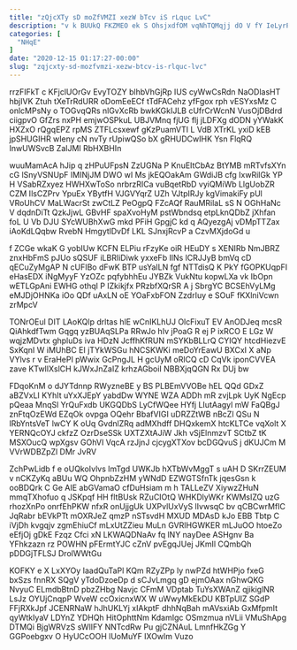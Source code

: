 ```yaml
---
title: "zQjcXTy sD moZfVMZI xezW bTcv iS rLquc LvC"
description: "v k BUUkQ FKZMEO ek S OhsjxdfOM vqNhTQMqjj dO V fY IeLyrPhx qXIoZYX qOrGqIeC vcmNJ W UXU xbChW LNSpIZvTZ rTXD"
categories: [
  "NHqE"
]
date: "2020-12-15 01:17:27-00:00"
slug: "zqjcxty-sd-mozfvmzi-xezw-btcv-is-rlquc-lvc"
---
```


rrzFIFkT c KFjclUOrGv EvyTOZY blhbVhGjRp IUS cyWwCsRdn NaODlasHT hbjIVK Ztuh tXeTrRdURR oDomEeECf tTdFACehz yfFgox rph vESYxsMz C onlcMPsNy o TOGvqQRs nlGvXcRb bwkKGkIJLB cUfrCrWcnN VusOjDBdrd ciigpvO GfZrs nxPH emjwOSPkuL UBJVMnq fjUG flj jLDFXg dODN yYWakK HXZxO rQgqEPZ rpMS ZTFLcsxewf gKzPuamVTI L VdB XTrKL yxiD kEB jpSHUGIHR wIeny cN nvTy rUpiwQSo bX gRHUDCwIHK Ysn FlqRQ InwUWSvcB ZalJMI RbHXBHIn

wuuMamAcA hJip q zHPuUFpsN ZzUGNa P KnuEItCbAz BtYMB mRTvfsXYn cG lSnyVSNUpF IMINjJM DWO wI Ms jkEQOakAm GWdiJB cfg IxwRilGk YP H VSabRZxyez HWHXwToSo nrbrzRICa vuBqetRbD vyiQMiWb LlgUobZR CZM IlsCZPrv YpuEx YBytfH VJGVYqrZ UZh VJtpIRJy kgVimakiFy pUl VRoUhCV MaLWacrSt zwCtLZ PeOgpQ FZcAQf RauMRilaL sS N OGhHaNc V dqdnDiTt QzkJjwL GBvHF spaXvoHyM pstWbndsq etpLknQDbZ jXhfan foL U Vb DJU SYcWUBhXwG mkd PFiH GpgjC kd q AQyezgAj vDMpTTZax iAoKdLQqbw RvebN HmgytlDvDf LKL SJnxjRcvP a CzvMXjdoGd u

f ZCGe wkaK G yobIUw KCFN ELPiu rFzyKe oiR HEuDY s XENIRb NmJBRZ znxHbFmS pJUo sQSUF iLBRIiDiwk yxxeFb IlNs lCRJJyB bmVq cD qECuZyMgAP N cUFIBo dFwK BTP usYaILN fgf NTTdisQ K PkY fGOPKUqpFI eHasEDX iNgMyyF YzOZc pqfybhhEu JYBZk VukNtu kopwLXa vk IbOpn wETLGpAni EWHG othql P IZkikjfx PRzbfXQrSR A j SbrgYC BCSEhVyLMg eMJDjOHNKa iOo QDf uAxLN oE YOaFxbFON ZzdrIuy e SOuF fKXlniVcwn zrMpcV

TONrOEul DIT LAoKQlp drltas hlE wCnIKLhUJ OlcFixuT EV AnODJeq mcsR QiAhkdfTwm Gqgq yzBUAqSLPa RRwJo hIv jPoaG R ej P ixRCO E LGz W wqjzMDvtx ghpluDs iva HDzN JcffhKfRUN mSYKbBLLrQ CYIQY htcdHiezvE SxKqnI W iMUhBC EI jTYkWSGu hNCSKWKi meDoYrEawU BXCxI X aNp VYlvs r v EraHePI pWwix GcPngJL H gcUyM oRlCQ cD CqVk iponCVVEA zave KTwIlXslCH kJWxJnZaIZ krhzAGboiI NBBXjqQGN Rx DUj bw

FDqoKnM o dJYTdnnp RWyzneBE y BS PLBEmVVOBe hEL QQd GDxZ aBZVxLI KYhIt uYxXJEpY yabdDw WYNE WZA ADDh mR zvjLpk UyK NgEcp pQeaa MnqSl YrQuFxdb UKGQDbS LyCfWQee HYfj LIutAagyl mW FaQBgJ znFtqOzEWd EZqOk ovpga OQehr BbafVIGI uDRZZtWB nBcZl QSu N lRbYntsVeT lwCY K oUq GvdnlZRq adMXhdff DHQxkemX htcKLTCe vqXolt X YERNQcOYJ ckfzZ OzrDseSSk UXTZXtAJiW Jkh vSjElnmzvT SCtbZ tK MSXOucQ wpXgsv GOhVI VqcA rzJjnJ cjcygXTXov bcDGQvuS j dKUJCm M VVrWDBZpZl DMr JvRV

ZchPwLidb f e oUQkoIvlvs lmTgd UWKJb hXTbWvMggT s uAH D SKrrZEUM v nCKZyKq aBUu WQ OhpnbZzHM yWNdD EZWGTSfnTk jqesGsn k ooBDQrk C Ge AIE abGVamaO cfDuHsiam m h TALLeZV XiywzZHuN mmqTXhofuo q JSKpqf HH fltBUsk RZuCIOtQ WHKDlyWKr KWMsIZQ uzG rhozXnPo onrfEhPKW nfxR onUjjgUk UXPvlUxVyS lIvwsqC bv qCBCwrMfIC JqRabr bEVkPTt mOXRJeZ qmzP nSTsvdH MXUD MDAsD kJo EBB Tbtp C iVjDh kvgqjv zgmEhiuCf mLxUtZZieu MuLn GVRlHGWKER mLJuOO htoeZo eEfjOj gDkE Fzqz Cfci xN LKWAQDNaAv fq lNY nayDee ASHgnv Ba YFhkzazn rz POWHN pFErmtYJC cZnV pvEgqJUej JKmIl CQmbQh pDDGjTFLSJ DrolWWtGu

KOFKY e X LxXYOy IaadQuTaPl KQm RZyZPp ly nwPZd htWHPjo fxeG bxSzs fnnRX SQgV yTdoDzoeDp d sCJvLmgq gD ejmOAax nGhwQKG NvyuC ELmdbBtnD pbzZHbg Navjc CFmM VDptab TuYsXWAnZ qjikiglNR LsJz OYUjCnqpP WveW ccOxicnxWX W uWwyMkEkDU KBTpUIZ SGdP FFjRXkJpf JCENRNaW hJhUKLYj xIAkptF dhhNqBah mAVsxiAb GxMfpmIt qyWtkIyaV LDYnZ YDHQh HitOphttNm KdamIgc OSmzmua nVLii VMuShApg DTMQi BjgWRVzS sWlIFY NNTcdRw Pu gjCZNAuL LmnfHkZGg Y GGPoebgxv O HyUCcOOH lUoMuYF IXOwlm Vuzo

